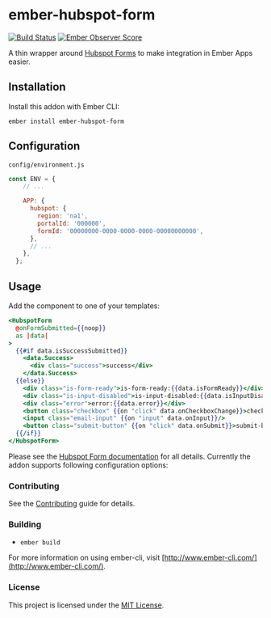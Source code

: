 # ember-hubspot-form

[![Build Status](https://travis-ci.org/coUrbanize/ember-hubspot-form.svg?branch=master)](https://travis-ci.org/coUrbanize/ember-hubspot-form)
[![Ember Observer Score](http://emberobserver.com/badges/ember-hubspot-form.svg)](http://emberobserver.com/addons/ember-hubspot-form)

A thin wrapper around [Hubspot Forms](http://developers.hubspot.com/docs/methods/forms/forms_overview) to make integration in Ember Apps easier.

## Installation

Install this addon with Ember CLI:

    ember install ember-hubspot-form

## Configuration

`config/environment.js`

```js
const ENV = {
    // ...

    APP: {
      hubspot: {
        region: 'na1',
        portalId: '000000',
        formId: '00000000-0000-0000-0000-00000000000',
      },
      // ...
    },
  };
```

## Usage

Add the component to one of your templates:

```handlebars
<HubspotForm
  @onFormSubmitted={{noop}}
  as |data|
>
  {{#if data.isSuccessSubmitted}}
    <data.Success>
      <div class="success">success</div>
    </data.Success>
  {{else}}
    <div class="is-form-ready">is-form-ready:{{data.isFormReady}}</div>
    <div class="is-input-disabled">is-input-disabled:{{data.isInputDisabled}}</div>
    <div class="error">error:{{data.error}}</div>
    <button class="checkbox" {{on "click" data.onCheckboxChange}}>checkbox</button>
    <input class="email-input" {{on "input" data.onInput}}/>
    <button class="submit-button" {{on "click" data.onSubmit}}>submit-button</button>
  {{/if}}
</HubspotForm>
```

Please see the [Hubspot Form documentation](http://developers.hubspot.com/docs/methods/forms/advanced_form_options) for all details. Currently the addon supports following configuration options:

### Contributing

See the [Contributing](CONTRIBUTING.md) guide for details.

### Building

* `ember build`

For more information on using ember-cli, visit [http://www.ember-cli.com/](http://www.ember-cli.com/).

### License

This project is licensed under the [MIT License](LICENSE.md).
